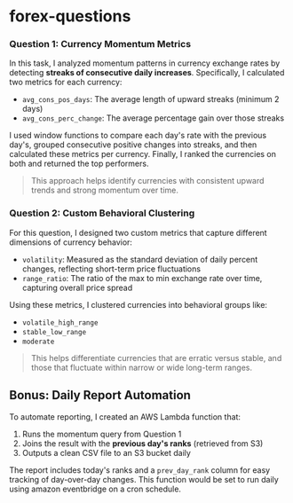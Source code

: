 # forex-questions

###  Question 1: Currency Momentum Metrics

In this task, I analyzed momentum patterns in currency exchange rates by detecting **streaks of consecutive daily increases**. Specifically, I calculated two metrics for each currency:

- `avg_cons_pos_days`: The average length of upward streaks (minimum 2 days)
- `avg_cons_perc_change`: The average percentage gain over those streaks

I used window functions to compare each day's rate with the previous day's, grouped consecutive positive changes into streaks, and then calculated these metrics per currency. Finally, I ranked the currencies on both and returned the top performers.

> This approach helps identify currencies with consistent upward trends and strong momentum over time.


### Question 2: Custom Behavioral Clustering

For this question, I designed two custom metrics that capture different dimensions of currency behavior:

- `volatility`: Measured as the standard deviation of daily percent changes, reflecting short-term price fluctuations
- `range_ratio`: The ratio of the max to min exchange rate over time, capturing overall price spread

Using these metrics, I clustered currencies into behavioral groups like:
- `volatile_high_range`
- `stable_low_range`
- `moderate`

> This helps differentiate currencies that are erratic versus stable, and those that fluctuate within narrow or wide long-term ranges.

## Bonus: Daily Report Automation

To automate reporting, I created an AWS Lambda function that:
1. Runs the momentum query from Question 1
2. Joins the result with the **previous day's ranks** (retrieved from S3)
3. Outputs a clean CSV file to an S3 bucket daily

The report includes today's ranks and a `prev_day_rank` column for easy tracking of day-over-day changes. This function would be set to run daily using amazon eventbridge on a cron schedule.
